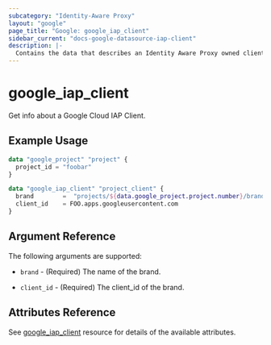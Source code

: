 ```yaml
---
subcategory: "Identity-Aware Proxy"
layout: "google"
page_title: "Google: google_iap_client"
sidebar_current: "docs-google-datasource-iap-client"
description: |-
  Contains the data that describes an Identity Aware Proxy owned client.
---
```

# google_iap_client

Get info about a Google Cloud IAP Client.

## Example Usage

```tf
data "google_project" "project" {
  project_id = "foobar"
}

data "google_iap_client" "project_client" {
  brand        =  "projects/${data.google_project.project.number}/brands/[BRAND_NUMBER]"
  client_id    = FOO.apps.googleusercontent.com
}

```

## Argument Reference

The following arguments are supported:

* `brand` - (Required) The name of the brand.

* `client_id` - (Required) The client_id of the brand.

## Attributes Reference

See [google_iap_client](https://www.terraform.io/docs/providers/google/r/iap_client.html) resource for details of the available attributes.
